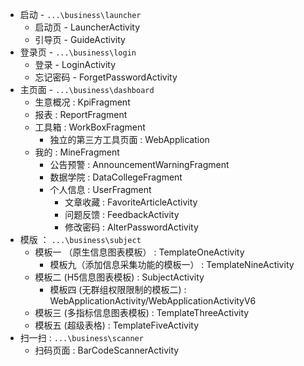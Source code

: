 - 启动 - `...\business\launcher`
	- 启动页 - LauncherActivity
	- 引导页 - GuideActivity
- 登录页 - `...\business\login`
	- 登录 - LoginActivity
	- 忘记密码 - ForgetPasswordActivity
- 主页面 - `...\business\dashboard`
	- 生意概况 : KpiFragment
	- 报表 : ReportFragment
	- 工具箱 : WorkBoxFragment
		- 独立的第三方工具页面 : WebApplication
	- 我的 : MineFragment
		- 公告预警 : AnnouncementWarningFragment
		- 数据学院 : DataCollegeFragment
		- 个人信息 : UserFragment
			- 文章收藏 : FavoriteArticleActivity
			- 问题反馈 : FeedbackActivity
			- 修改密码 : AlterPasswordActivity
- 模版 ： `...\business\subject`
	- 模板一 （原生信息图表模板） : TemplateOneActivity
		- 模板九（添加信息采集功能的模板一） : TemplateNineActivity
	- 模板二 (H5信息图表模板) : SubjectActivity
		- 模板四 (无群组权限限制的模板二) : WebApplicationActivity/WebApplicationActivityV6
	- 模板三 (多指标信息图表模板) : TemplateThreeActivity
	- 模板五 (超级表格) : TemplateFiveActivity
- 扫一扫 : `...\business\scanner` 
	- 扫码页面 : BarCodeScannerActivity